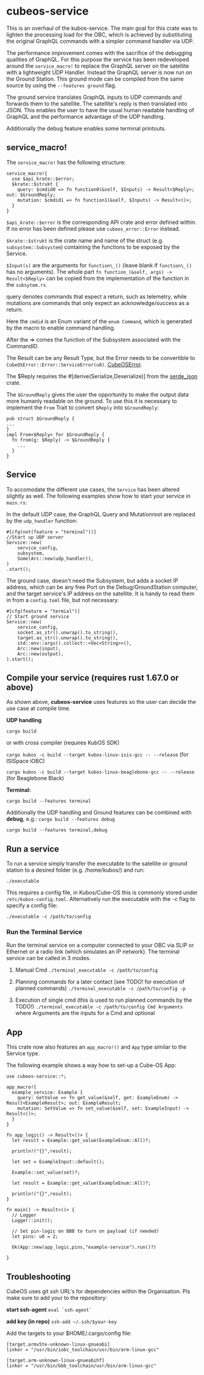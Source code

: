 # cubeos-service

This is an overhaul of the kubos-service. The main goal for this crate was to lighten the processing load for the OBC, 
which is achieved by substituting the original GraphQL commands with a simpler command handler via UDP.

The performance improvement comes with the sacrifice of the debugging qualities of GraphQL.
For this purpose the service has been redeveloped around the `service_macro!` to replace the GraphQL server on the satellite 
with a lightweight UDP Handler. Instead the GraphQL server is now run on the Ground Station. This ground mode can be compiled
from the same source by using the `--features ground` flag.

The ground service translates GraphQL inputs to UDP commands and forwards them to the satellite. The satellite's reply is 
then translated into JSON. This enables the user to have the usual human readable handling of GraphQL and the performance 
advantage of the UDP handling.

Additionally the debug feature enables some terminal printouts.

## service_macro!
The `service_macro!` has the following structure:
```
service_macro!{
  use $api_krate::$error;
  $krate::$strukt {
    query: $cmdid0 => fn function0(&self, $Inputs) -> Result<$Reply>; out: $GroundReply;
    mutation: $cmdid1 => fn function1(&self, $Inputs) -> Result<()>;
  }
}
```
`$api_krate::$error` is the corresponding API crate and error defined within. If no error has been defined please use `cubeos_error::Error` instead.

`$krate::$strukt` is the crate name and name of the struct (e.g. `subsystem::Subsystem`) containing the functions to be exposed by the Service.

`$Input(s)` are the arguments for `function\_()` (leave blank if `function\_()` has no arguments). The whole part `fn function_(&self, args) -> Result<$Reply>` can be copied from the implementation of the function in the `subsytem.rs`. 

query denotes commands that expect a return, such as telemetry, while mutations are commands that only expect an acknowledge/success as a return.

Here the `cmdid` is an Enum variant of the `enum Command`, which is generated by the macro to enable command handling.

After the => comes the function of the Subsystem associated with the CommandID. 

The Result can be any Result Type, but the Error needs to be convertible to `CubeOSError::Error::ServiceError(u8)`. [CubeOSError](https://github.com/Cube-OS/cubeos-error).

The $Reply requires the #[derive(Serialize,Deserialize)] from the [serde_json](https://docs.serde.rs/serde_json/) crate.

The `$GroundReply` gives the user the opportunity to make the output data more humanly readable on the ground. To use this it is necessary to implement the `From` Trait to convert `$Reply` into `$GroundReply`:
```
pub struct $GroundReply {
...
}
impl From<$Reply> for $GroundReply {
  fn from(g: $Reply) -> $GroundReply {
    ...
  }
}
```

## Service
To accomodate the different use cases, the `Service` has been altered slightly as well. The following examples show how to start your service in `main.rs`:

In the default UDP case, the GraphQL Query and Mutationroot are replaced by the `udp_handler` function:
```
#[cfg(not(feature = "terminal"))]
//Start up UDP server
Service::new(
    service_config,
    subsystem,
    Some(Arc::new(udp_handler)),
)
.start();
```

The ground case, doesn't need the Subsystem, but adds a socket IP address,
which can be any free Port on the Debug/GroundStation computer, and the target service's IP address on the satellite.
It is handy to read them in from a `config.toml` file, but not necessary.
```
#[cfg(feature = "termial")]
// Start ground service
Service::new(
    service_config,
    socket.as_str().unwrap().to_string(),
    target.as_str().unwrap().to_string(),
    std::env::args().collect::<Vec<String>>(),
    Arc::new(input),
    Arc::new(output),
).start();
```

## Compile your service (requires rust 1.67.0 or above)
As shown above, **cubeos-service** uses features so the user can decide the use case at compile time.

**UDP handling**

`cargo build`

or with cross compiler (requires KubOS SDK)

`cargo kubos -c build --target kubos-linux-isis-gcc -- --release` (for ISISpace iOBC)

`cargo kubos -c build --target kubos-linux-beaglebone-gcc -- --release` (for Beaglebone Black)

**Terminal:**

`cargo build --features terminal`

Additionally the UDP handling and Ground features can be combined with **debug**, e.g.:
`cargo build --features debug`

`cargo build --features terminal,debug`

## Run a service
To run a service simply transfer the executable to the satellite or ground station to a desired folder (e.g. /home/kubos/) and run:

`./executable`

This requires a config file, in Kubos/Cube-OS this is commonly stored under `/etc/kubos-config.toml`. 
Alternatively run the executable with the -c flag to specify a config file:

`./executable -c /path/to/config`

### Run the Terminal Service
Run the terminal service on a computer connected to your OBC via SLIP or Ethernet or a radio link (which simulates an IP network). The terminal service can be called in 3 modes.

1. Manual Cmd 
`./terminal_executable -c /path/to/config`

2. Planning commands for a later contact (see TODO! for execution of planned commands)
`./terminal_executable -c /path/to/config -p`

3. Execution of single cmd (this is used to run planned commands by the TODO!)
`./terminal_executable -c /path/to/config Cmd Arguments`
where Arguments are the inputs for a Cmd and optional

## App
This crate now also features an `app_macro!()` and `App` type similar to the Service type.

The following example shows a way how to set-up a Cube-OS App:
```
use cubeos-service::*;

app_macro!{
  example_service: Example {
    query: GetValue => fn get_value(&self, get: ExampleEnum) -> Result<ExampleResult>; out: ExampleResult;
    mutation: SetValue => fn set_value(&self, set: ExampleInput) -> Result<()>;
  }
}

fn app_logic() -> Result<()> {
  let result = Example::get_value(ExampleEnum::All)?;

  println!("{}",result);

  let set = ExampleInput::default();

  Example::set_value(set)?;

  let result = Example::get_value(ExampleEnum::All)?;

  println!("{}",result);
}

fn main() -> Result<()> {
  // Logger
  Logger::init();

  // Set pin-logic on BBB to turn on payload (if needed)
  let pins: u8 = 2;

  Ok(App::new(app_logic,pins,"example-service").run()?)
  
}
```

## Troubleshooting
CubeOS uses git ssh URL's for dependencies within the Organisation. Pls make sure to add your to the repository:

**start ssh-agent**
```` eval `ssh-agent` ````

**add key (in repo)**
`ssh-add ~/.ssh/$your-key`

Add the targets to your $HOME/.cargo/config file:
```
[target.armv5te-unknown-linux-gnueabi]
linker = "/usr/bin/iobc_toolchain/usr/bin/arm-linux-gcc"

[target.arm-unknown-linux-gnueabihf]
linker = "/usr/bin/bbb_toolchain/usr/bin/arm-linux-gcc"
```